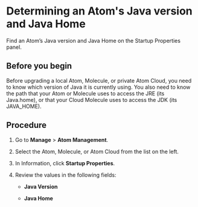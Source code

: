 # Determining an Atom's Java version and Java Home 

<head>
  <meta name="guidename" content="Integration"/>
  <meta name="context" content="GUID-5c91139a-69b8-4874-ae7d-b0e18e893887"/>
</head>


Find an Atom’s Java version and Java Home on the Startup Properties panel.

## Before you begin

Before upgrading a local Atom, Molecule, or private Atom Cloud, you need to know which version of Java it is currently using. You also need to know the path that your Atom or Molecule uses to access the JRE \(its Java.home\), or that your Cloud Molecule uses to access the JDK \(its JAVA\_HOME\).

## Procedure

1.  Go to **Manage** \> **Atom Management**.

2.  Select the Atom, Molecule, or Atom Cloud from the list on the left.

3.  In Information, click **Startup Properties**.

4.  Review the values in the following fields:

    -   **Java Version**

    -   **Java Home**